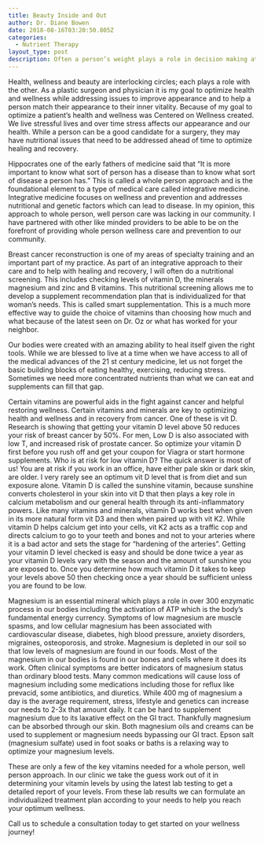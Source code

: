 ```yaml
---
title: Beauty Inside and Out
author: Dr. Diane Bowen
date: 2018-08-16T03:20:50.805Z
categories:
  - Nutrient Therapy
layout_type: post
description: Often a person’s weight plays a role in decision making at a doctor’s office. Over 65% of American adults and over 35% of American children are dealing with obesity and the effects of obesity.
---
```


Health, wellness and beauty are interlocking circles; each plays a role with the other. As a plastic surgeon and physician it is my goal to optimize health and wellness while addressing issues to improve appearance and to help a person match their appearance to their inner vitality. Because of my goal to optimize a patient’s health and wellness was Centered on Wellness created. We
live stressful lives and over time stress affects our appearance and our health. While a person can be a good candidate for a surgery, they may have nutritional issues that need to be addressed ahead of time to optimize healing and recovery.

Hippocrates one of the early fathers of medicine said that “It is more important to know what sort of person has a disease than to know what sort of disease a person has.” This is called a whole person approach and is the foundational element to a type of medical care called integrative medicine. Integrative medicine focuses on wellness and prevention and addresses nutritional and genetic factors which can lead to disease. In my opinion, this approach to whole person, well person care was lacking in our community. I have partnered with other like minded providers to be able to be on the forefront of providing whole person wellness care and prevention to our community.

Breast cancer reconstruction is one of my areas of specialty training and an important part of my practice. As part of an integrative approach to their care and to help with healing and recovery, I will often do a nutritional screening. This includes checking levels of vitamin D, the minerals magnesium and zinc and B vitamins. This nutritional screening allows me to develop a supplement recommendation plan that is individualized for that woman’s needs. This is called smart supplementation. This is a much more effective way to guide the choice of vitamins than choosing how much and what because of the latest seen on Dr. Oz or what has worked for your neighbor.

Our bodies were created with an amazing ability to heal itself given the right tools. While we are blessed to live at a time when we have access to all of the medical advances of the 21 st century medicine, let us not forget the basic building blocks of eating healthy, exercising, reducing stress. Sometimes we need more concentrated nutrients than what we can eat and supplements can fill that gap.

Certain vitamins are powerful aids in the fight against cancer and helpful restoring wellness. Certain vitamins and minerals are key to optimizing health and wellness and in recovery from cancer. One of these is vit D. Research is showing that getting your vitamin D level above 50 reduces your risk of breast cancer by 50%. For men, Low D is also associated with low T, and increased risk of prostate cancer. So optimize your vitamin D first before you rush off and get your coupon for Viagra or start
hormone supplements. Who is at risk for low vitamin D? The quick answer is most of us! You are at risk if you work in an office, have either pale skin or dark skin, are older. I very rarely see an optimum vit D level that is from diet and sun exposure alone. Vitamin D is called the sunshine vitamin, because sunshine converts cholesterol in your skin into vit D that then plays a key role in calcium metabolism and our general health through its anti-inflammatory powers. Like many vitamins and minerals, vitamin D works best when given in its more natural form vit D3 and then when paired up with vit K2. While vitamin D helps calcium get into your cells, vit K2 acts as a traffic cop and directs calcium to go to your teeth and bones and not to your arteries where it is a bad actor and sets the stage for “hardening of the arteries”. Getting your vitamin D level checked is easy and should be done twice a year as your vitamin D levels vary with the season and the amount of sunshine you are exposed to. Once you determine how much vitamin D it takes to keep your levels above 50 then checking once a year should be sufficient unless you are found to be low.

Magnesium is an essential mineral which plays a role in over 300 enzymatic process in our bodies including the activation of ATP which is the body’s fundamental energy currency. Symptoms of low magnesium are muscle spasms, and low cellular magnesium has been associated with cardiovascular disease, diabetes, high blood pressure, anxiety disorders, migraines, osteoporosis, and stroke. Magnesium is depleted in our soil so that low levels of magnesium are found in our foods. Most of the magnesium in our bodies is found in our bones and cells where it does its work. Often clinical symptoms are better indicators of magnesium status than ordinary blood tests. Many common medications will cause loss of magnesium including some medications including those for reflux like prevacid, some antibiotics, and diuretics. While 400 mg of magnesium a day is the average requirement, stress, lifestyle and genetics can increase our needs to 2-3x that amount daily. It can be hard to supplement magnesium due to its laxative effect on the GI tract. Thankfully magnesium can be absorbed through our skin. Both magnesium oils and creams can be used to supplement or   magnesium needs bypassing our GI tract. Epson salt (magnesium sulfate) used in foot soaks or baths is a relaxing way to optimize your magnesium levels.

These are only a few of the key vitamins needed for a whole person, well person approach. In our clinic we take the guess work out of it in determining your vitamin levels by using the latest lab testing to get a detailed report of your levels. From these lab results we can formulate an individualized treatment plan according to your needs to help you reach your optimum wellness.

Call us to schedule a consultation today to get started on your wellness journey!
